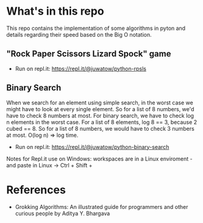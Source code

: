 # What's in this repo
This repo contains the implementation of some algorithms in pyton and details regarding their speed based on the Big O notation.

## "Rock Paper Scissors Lizard Spock" game
- Run on repl.it: https://repl.it/@juwatow/python-rpsls

## Binary Search
When we search for an element using simple search, in the worst case we might have to look at every single element. So for a list of 8 numbers, we'd have to check 8 numbers at most. For binary search, we have to check log n elements in the worst case. For a list of 8 elements, log 8 == 3, because 2 cubed == 8. So for a list of 8 numbers, we would have to check 3 numbers at most. O(log n) => log time.
- Run on repl.it: https://repl.it/@juwatow/python-binary-search



Notes for Repl.it use on Windows:
workspaces are in a Linux enviroment - and paste in Linux -> Ctrl + Shift + 

# References
- Grokking Algorithms: An illustrated guide for programmers and other curious people by Aditya Y. Bhargava
